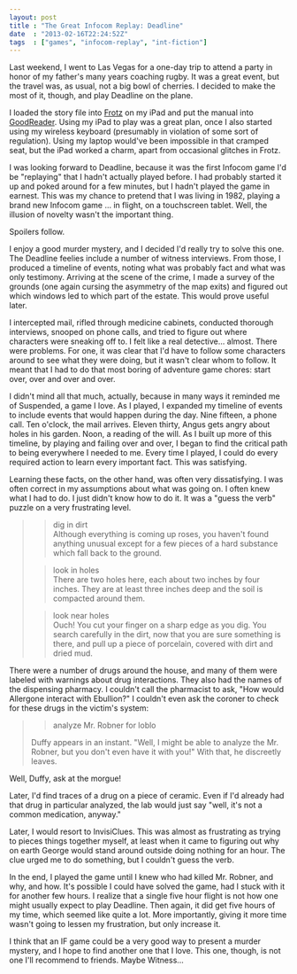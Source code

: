 ```yaml
---
layout: post
title : "The Great Infocom Replay: Deadline"
date  : "2013-02-16T22:24:52Z"
tags  : ["games", "infocom-replay", "int-fiction"]
---
```

Last weekend, I went to Las Vegas for a one-day trip to attend a party in honor
of my father's many years coaching rugby.  It was a great event, but the travel
was, as usual, not a big bowl of cherries.  I decided to make the most of it,
though, and play Deadline on the plane.

I loaded the story file into [Frotz](https://code.google.com/p/iphonefrotz/) on
my iPad and put the manual into
[GoodReader](http://www.goodiware.com/goodreader.html).  Using my iPad to play
was a great plan, once I also started using my wireless keyboard (presumably in
violation of some sort of regulation).  Using my laptop would've been
impossible in that cramped seat, but the iPad worked a charm, apart from
occasional glitches in Frotz.

I was looking forward to Deadline, because it was the first Infocom game I'd be
"replaying" that I hadn't actually played before.  I had probably started it up
and poked around for a few minutes, but I hadn't played the game in earnest.
This was my chance to pretend that I was living in 1982, playing a brand new
Infocom game ... in flight, on a touchscreen tablet.  Well, the illusion of
novelty wasn't the important thing.

Spoilers follow.

I enjoy a good murder mystery, and I decided I'd really try to solve this one.
The Deadline feelies include a number of witness interviews.  From those, I
produced a timeline of events, noting what was probably fact and what was only
testimony.  Arriving at the scene of the crime, I made a survey of the grounds
(one again cursing the asymmetry of the map exits) and figured out which
windows led to which part of the estate.  This would prove useful later.

I intercepted mail, rifled through medicine cabinets, conducted thorough
interviews, snooped on phone calls, and tried to figure out where characters
were sneaking off to.  I felt like a real detective… almost.  There were
problems.  For one, it was clear that I'd have to follow some characters around
to see what they were doing, but it wasn't clear whom to follow.  It meant that
I had to do that most boring of adventure game chores: start over, over and
over and over.

I didn't mind all that much, actually, because in many ways it reminded me of
Suspended, a game I love.  As I played, I expanded my timeline of events to
include events that would happen during the day.  Nine fifteen, a phone call.
Ten o'clock, the mail arrives.  Eleven thirty, Angus gets angry about holes in
his garden.  Noon, a reading of the will.  As I built up more of this timeline,
by playing and failing over and over, I began to find the critical path to
being everywhere I needed to me.  Every time I played, I could do every
required action to learn every important fact.  This was satisfying.

Learning these facts, on the other hand, was often very dissatisfying.  I was
often correct in my assumptions about what was going on.  I often knew what I
had to do.  I just didn't know how to do it.  It was a "guess the verb" puzzle
on a very frustrating level.

> > dig in dirt  
> Although everything is coming up roses, you haven't found anything
> unusual except for a few pieces of a hard substance which fall back to
> the ground.
>  
> > look in holes  
> There are two holes here, each about two inches by four inches. They are
> at least three inches deep and the soil is compacted around them.
>  
> > look near holes  
> Ouch! You cut your finger on a sharp edge as you dig. You search
> carefully in the dirt, now that you are sure something is there, and
> pull up a piece of porcelain, covered with dirt and dried mud.

There were a number of drugs around the house, and many of them were
labeled with warnings about drug interactions.  They also had the names
of the dispensing pharmacy.  I couldn't call the pharmacist to ask, "How
would Allergone interact with Ebullion?"  I couldn't even ask the
coroner to check for these drugs in the victim's system:

> > analyze Mr. Robner for loblo  
>
> Duffy appears in an instant. "Well, I might be able to analyze the Mr.
> Robner, but you don't even have it with you!"  With that, he discreetly
> leaves.

Well, Duffy, ask at the morgue!

Later, I'd find traces of a drug on a piece of ceramic.  Even if I'd already
had that drug in particular analyzed, the lab would just say "well, it's
not a common medication, anyway."

Later, I would resort to InvisiClues.  This was almost as frustrating as
trying to pieces things together myself, at least when it came to
figuring out why on earth George would stand around outside doing
nothing for an hour.  The clue urged me to do something, but I couldn't
guess the verb.

In the end, I played the game until I knew who had killed Mr. Robner,
and why, and how.  It's possible I could have solved the game, had I
stuck with it for another few hours.  I realize that a single five hour
flight is not how one might usually expect to play Deadline.  Then
again, it did get five hours of my time, which seemed like quite a lot.
More importantly, giving it more time wasn't going to lessen my
frustration, but only increase it.

I think that an IF game could be a very good way to present a murder
mystery, and I hope to find another one that I love.  This one, though,
is not one I'll recommend to friends.  Maybe Witness...
